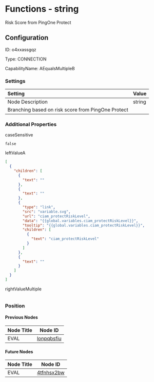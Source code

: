 # Functions - string 
Risk Score from PingOne Protect
## Configuration
ID:  o4xxassgqz

Type: CONNECTION 

CapabilityName: AEqualsMultipleB

### Settings
| Setting | Value  |
| :------------------------ | ---------------------------------------- |
| Node Description | string 
Branching based on risk score from PingOne Protect | 





### Additional Properties
caseSensitive
```bool 
false
```


leftValueA
```json 
[
  {
    "children": [
      {
        "text": ""
      },
      {
        "text": ""
      },
      {
        "type": "link",
        "src": "variable.svg",
        "url": "ciam_protectRiskLevel",
        "data": "{{global.variables.ciam_protectRiskLevel}}",
        "tooltip": "{{global.variables.ciam_protectRiskLevel}}",
        "children": [
          {
            "text": "ciam_protectRiskLevel"
          }
        ]
      },
      {
        "text": ""
      }
    ]
  }
]
```


rightValueMultiple
```
```





### Position

#### Previous Nodes
| Node Title | Node ID |
| :------------- | ------------ |
| EVAL | [lonpqbsfiu](./lonpqbsfiu.md) | 
 
 #### Future Nodes
| Node Title | Node ID |
| :------------- | ------------ |
| EVAL |[4tfnhsx2bw](./4tfnhsx2bw.md) | 